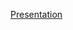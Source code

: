 [Presentation](https://docs.google.com/presentation/d/1y5GFxHEXFHH9SnE326kLSIDzHB9T_4pmTO891iNBb6o/edit?usp=sharing)
